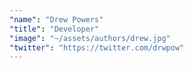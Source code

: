 ```yaml
---
"name": "Drew Powers"
"title": "Developer"
"image": "~/assets/authors/drew.jpg"
"twitter": "https://twitter.com/drwpow"
---
```


